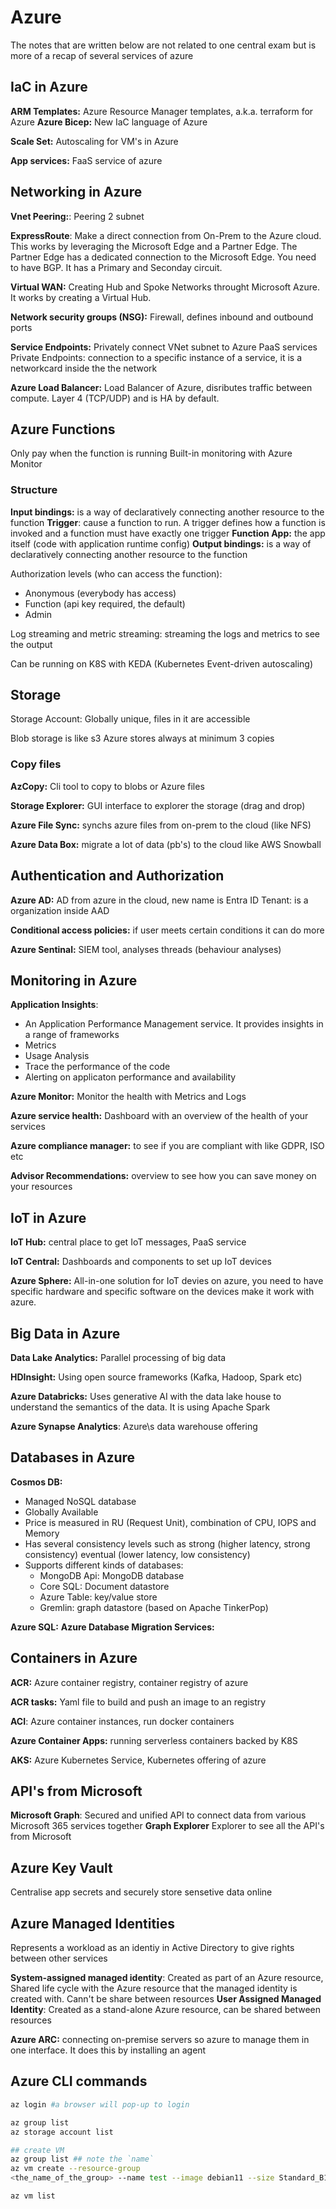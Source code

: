 # Azure

The notes that are written below are not related to one central exam but is more of a recap of several services of azure

## IaC in Azure

**ARM Templates:** Azure Resource Manager templates, a.k.a. terraform for Azure
**Azure Bicep:** New IaC language of Azure

**Scale Set:** Autoscaling for VM's in Azure

**App services:** FaaS service of azure

## Networking in Azure

**Vnet Peering:**: Peering 2 subnet

**ExpressRoute**: Make a direct connection from On-Prem to the Azure cloud. This works by leveraging the Microsoft Edge and a Partner Edge. The Partner Edge has a dedicated connection to the Microsoft Edge. You need to have BGP. It has a Primary and Seconday circuit.

**Virtual WAN:** Creating Hub and Spoke Networks throught Microsoft Azure. It works by creating a Virtual Hub.

**Network security groups (NSG):** Firewall, defines inbound and outbound ports

**Service Endpoints:** Privately connect VNet subnet to Azure PaaS services
Private Endpoints: connection to a specific instance of a service, it is a networkcard inside the the network

**Azure Load Balancer:** Load Balancer of Azure, disributes traffic between compute. Layer 4 (TCP/UDP) and is HA by default.

## **Azure Functions**

Only pay when the function is running
Built-in monitoring with Azure Monitor

### Structure

**Input bindings:** is a way of declaratively connecting another resource to the function
**Trigger**: cause a function to run. A trigger defines how a function is invoked and a function must have exactly one trigger
**Function App:** the app itself (code with application runtime config)
**Output bindings:** is a way of declaratively connecting another resource to the function

Authorization levels (who can access the function):

- Anonymous (everybody has access)
- Function (api key required, the default)
- Admin

Log streaming and metric streaming: streaming the logs and metrics to see the output

Can be running on K8S with KEDA (Kubernetes Event-driven autoscaling)

## Storage

Storage Account: Globally unique, files in it are accessible

Blob storage is like s3
Azure stores always at minimum 3 copies

### Copy files

**AzCopy:** Cli tool to copy to blobs or Azure files

**Storage Explorer:** GUI interface to explorer the storage (drag and drop)

**Azure File Sync:** synchs azure files from on-prem to the cloud (like NFS)

**Azure Data Box:** migrate a lot of data (pb's) to the cloud like AWS Snowball

## Authentication and Authorization

**Azure AD:** AD from azure in the cloud, new name is Entra ID
Tenant: is a organization inside AAD

**Conditional access policies:** if user meets certain conditions it can do more

**Azure Sentinal:** SIEM tool, analyses threads (behaviour analyses)

## Monitoring in Azure

**Application Insights**:

- An Application Performance Management service. It provides insights in a range of frameworks
- Metrics
- Usage Analysis
- Trace the performance of the code
- Alerting on applicaton performance and availability

**Azure Monitor:** Monitor the health with Metrics and Logs

**Azure service health:** Dashboard with an overview of the health of your services

**Azure compliance manager:** to see if you are compliant with like GDPR, ISO etc

**Advisor Recommendations:** overview to see how you can save money on your resources

## IoT in Azure

**IoT Hub:** central place to get IoT messages, PaaS service

**IoT Central:** Dashboards and components to set up IoT devices

**Azure Sphere:** All-in-one solution for IoT devies on azure, you need to have specific hardware and specific software on the devices make it work with azure.

## Big Data in Azure

**Data Lake Analytics:** Parallel processing of big data

**HDInsight:** Using open source frameworks (Kafka, Hadoop, Spark etc)

**Azure Databricks:** Uses generative AI with the data lake house to understand the semantics of the data. It is using Apache Spark

**Azure Synapse Analytics**: Azure\s data warehouse offering

## Databases in Azure

**Cosmos DB:**

- Managed NoSQL database
- Globally Available
- Price is measured in RU (Request Unit), combination of CPU, IOPS and Memory
- Has several consistency levels such as strong (higher latency, strong consistency) eventual (lower latency, low consistency)
- Supports different kinds of databases:
  - MongoDB Api: MongoDB database
  - Core SQL: Document datastore
  - Azure Table: key/value store
  - Gremlin: graph datastore (based on Apache TinkerPop)

**Azure SQL:**
**Azure Database Migration Services:**

## Containers in Azure

**ACR:** Azure container registry, container registry of azure

**ACR tasks:** Yaml file to build and push an image to an registry

**ACI**: Azure container instances, run docker containers

**Azure Container Apps:** running serverless containers backed by K8S

**AKS:** Azure Kubernetes Service, Kubernetes offering of azure

## API's from Microsoft

**Microsoft Graph**: Secured and unified API to connect data from various Microsoft 365 services together
**Graph Explorer** Explorer to see all the API's from Microsoft

## Azure Key Vault

Centralise app secrets and securely store sensetive data online

## Azure Managed Identities

Represents a workload as an identiy in Active Directory to give rights between other services

**System-assigned managed identity**: Created as part of an Azure resource, Shared life cycle with the Azure resource that the managed identity is created with. Cann't be share between resources
**User Assigned Managed Identity**:  Created as a stand-alone Azure resource, can be shared between resources

**Azure ARC:** connecting on-premise servers so azure to manage them in one interface. It does this by installing an agent

## **Azure CLI commands**

```bash
az login #a browser will pop-up to login

az group list
az storage account list

## create VM
az group list ## note the `name`
az vm create --resource-group
<the_name_of_the_group> --name test --image debian11 --size Standard_B1ms --admin-username azureuser --generate-ssh-keys --public-ip-sku Standard

az vm list
```
